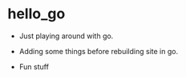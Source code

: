 # hello_go

- Just playing around with go. 
- Adding some things before rebuilding site in go. 

- Fun stuff


